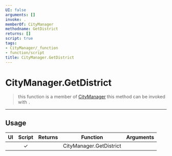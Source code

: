 ```yaml
---
UI: false
arguments: []
invoke: .
memberOf: CityManager
methodname: GetDistrict
returns: []
script: true
tags:
- CityManager/_function
- function/script
title: CityManager.GetDistrict
---
```

# CityManager.GetDistrict
> this function is a member of [CityManager](civ-6/lua/CityManager.md)
> this method can be invoked with `.`
-----
## Usage
|  UI | Script | Returns | Function | Arguments |
|:---:|:------:|-------:|:--------:|:---------|
| |✓||CityManager.GetDistrict||
